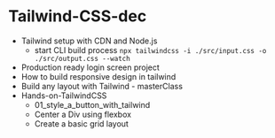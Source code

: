 # Tailwind-CSS-dec

- Tailwind setup with CDN and Node.js
    - start CLI build process `npx tailwindcss -i ./src/input.css -o ./src/output.css --watch`
- Production ready login screen project
- How to build responsive design in tailwind
- Build any layout with Tailwind - masterClass
- Hands-on-TailwindCSS
    - 01_style_a_button_with_tailwind
    - Center a Div using flexbox
    - Create a basic grid layout
